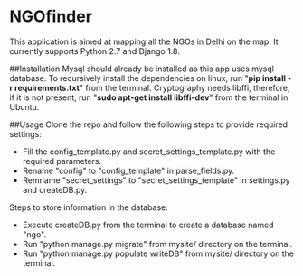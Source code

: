 # NGOfinder
This application is aimed at mapping all the NGOs in Delhi on the map. 
It currently supports Python 2.7 and Django 1.8.

##Installation 
Mysql should already be installed as this app uses mysql database.
To recursively install the dependencies on linux, run "**pip install -r requirements.txt**" from the terminal.
Cryptography needs libffi, therefore, if it is not present, run "**sudo apt-get install libffi-dev**" from the terminal in Ubuntu.

##Usage
Clone the repo and follow the following steps to provide required settings:
* Fill the config_template.py and secret_settings_template.py with the required parameters.
* Rename "config" to "config_template" in parse_fields.py.
* Remname "secret_settings" to "secret_settings_template" in settings.py and createDB.py.

Steps to store information in the database:
* Execute createDB.py from the terminal to create a database named "ngo".
* Run "python manage.py migrate" from mysite/ directory on the terminal.
* Run "python manage.py populate writeDB" from mysite/ directory on the terminal.

